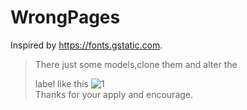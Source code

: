 # WrongPages
Inspired by https://fonts.gstatic.com.
> There just some models,clone them and alter the <div> label like this   ![1](https://i.loli.net/2019/08/19/K8iQE4dSyl2a3G6.png)  
Thanks for your apply and encourage.
